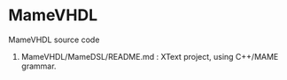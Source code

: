 # MameVHDL
MameVHDL source code

1. MameVHDL/MameDSL/README.md : XText project, using C++/MAME grammar.